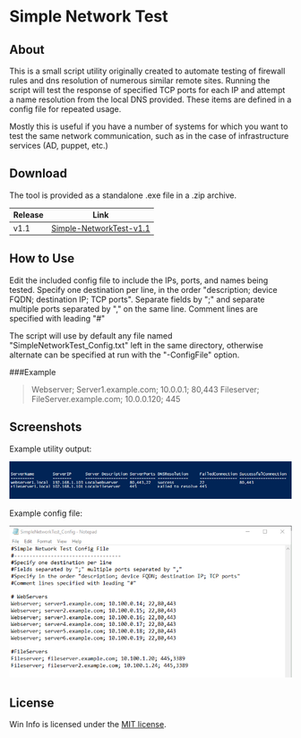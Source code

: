 # Simple Network Test


## About

This is a small script utility originally created to automate testing of firewall rules and dns resolution of numerous similar remote sites. Running the script will test the response of specified TCP ports for each IP and attempt a name resolution from the local DNS provided. These items are defined in a config file for repeated usage.

Mostly this is useful if you have a number of systems for which you want to test the same network communication, such as in the case of infrastructure services (AD, puppet, etc.)

## Download
The tool is provided as a standalone .exe file in a .zip archive.

|Release|Link                |
|-------|--------------------|
|v1.1   |[Simple-NetworkTest-v1.1][Simple-NetworkTest-v1.1]|

[Simple-NetworkTest-v1.1]: https://github.com/KevOtt/Simple-Network-Test/releases/download/v1.1/Simple.Network.Test.zip

## How to Use
Edit the included config file to include the IPs, ports, and names being tested.  Specify one destination per line, in the order "description; device FQDN; destination IP; TCP ports". Separate fields by ";" and separate multiple ports separated by "," on the same line. Comment lines are specified with leading "#"

The script will use by default any file named "SimpleNetworkTest_Config.txt" left in the same directory, otherwise alternate can be specified at run with the "-ConfigFile" option.

###Example
>Webserver; Server1.example.com; 10.0.0.1; 80,443
>Fileserver; FileServer.example.com; 10.0.0.120; 445

## Screenshots

Example utility output:
<p align="center">
  <img src="/Docs/Screenshots/SampleOutput.png" width="900" title="Screenshot">
</p>

Example config file:
<p align="center">
  <img src="/Docs/Screenshots/SampleConfigFile.png" width="900" title="Screenshot">
</p>

## License

Win Info is licensed under the [MIT license][].

[MIT license]: https://github.com/KevOtt/Simple-Network-Test/blob/master/LICENSE